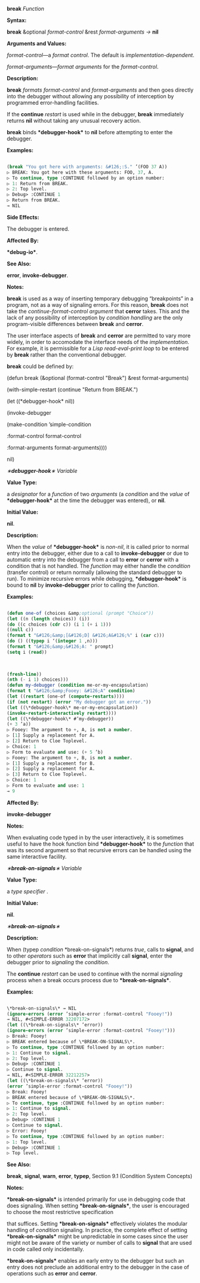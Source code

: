 **break** *Function* 



**Syntax:** 



**break** &amp;optional *format-control* &amp;rest *format-arguments →* **nil** 



**Arguments and Values:** 



*format-control*—a *format control*. The default is *implementation-dependent*. 



*format-arguments*—*format arguments* for the *format-control*. 



**Description:** 



**break** *formats format-control* and *format-arguments* and then goes directly into the debugger without allowing any possibility of interception by programmed error-handling facilities. 



If the **continue** *restart* is used while in the debugger, **break** immediately returns **nil** without taking any unusual recovery action. 



**break** binds **\*debugger-hook\*** to **nil** before attempting to enter the debugger. 



**Examples:**
```lisp
 
(break "You got here with arguments: &#126;:S." ’(FOO 37 A)) 
▷ BREAK: You got here with these arguments: FOO, 37, A. 
▷ To continue, type :CONTINUE followed by an option number: 
▷ 1: Return from BREAK. 
▷ 2: Top level. 
▷ Debug> :CONTINUE 1 
▷ Return from BREAK. 
→ NIL 

```
**Side Effects:** 



The debugger is entered. 



**Affected By:** 



**\*debug-io\***. 



**See Also:** 



**error**, **invoke-debugger**. 



**Notes:** 



**break** is used as a way of inserting temporary debugging “breakpoints” in a program, not as a way of signaling errors. For this reason, **break** does not take the *continue-format-control argument* that **cerror** takes. This and the lack of any possibility of interception by *condition handling* are the only program-visible differences between **break** and **cerror**. 







 



 



The user interface aspects of **break** and **cerror** are permitted to vary more widely, in order to accomodate the interface needs of the *implementation*. For example, it is permissible for a *Lisp read-eval-print loop* to be entered by **break** rather than the conventional debugger. 



**break** could be defined by: 



(defun break (&amp;optional (format-control "Break") &amp;rest format-arguments) 



(with-simple-restart (continue "Return from BREAK.") 



(let ((\*debugger-hook\* nil)) 



(invoke-debugger 



(make-condition ’simple-condition 



:format-control format-control 



:format-arguments format-arguments)))) 



nil) 



*∗***debugger-hook***∗ Variable* 



**Value Type:** 



a *designator* for a *function* of two *arguments* (a *condition* and the *value* of **\*debugger-hook\*** at the time the debugger was entered), or **nil**. 



**Initial Value:** 



**nil**. 



**Description:** 



When the *value* of **\*debugger-hook\*** is *non-nil*, it is called prior to normal entry into the debugger, either due to a call to **invoke-debugger** or due to automatic entry into the debugger from a call to **error** or **cerror** with a condition that is not handled. The *function* may either handle the *condition* (transfer control) or return normally (allowing the standard debugger to run). To minimize recursive errors while debugging, **\*debugger-hook\*** is bound to **nil** by **invoke-debugger** prior to calling the *function*. 



**Examples:**
```lisp
 
(defun one-of (choices &amp;optional (prompt "Choice")) 
(let ((n (length choices)) (i)) 
(do ((c choices (cdr c)) (i 1 (+ i 1))) 
((null c)) 
(format t "&#126;&amp;[&#126;D] &#126;A&#126;%" i (car c))) 
(do () ((typep i ‘(integer 1 ,n))) 
(format t "&#126;&amp;&#126;A: " prompt) 
(setq i (read)) 

 
 
(fresh-line)) 
(nth (- i 1) choices))) 
(defun my-debugger (condition me-or-my-encapsulation) 
(format t "&#126;&amp;Fooey: &#126;A" condition) 
(let ((restart (one-of (compute-restarts)))) 
(if (not restart) (error "My debugger got an error.")) 
(let ((\*debugger-hook\* me-or-my-encapsulation)) 
(invoke-restart-interactively restart)))) 
(let ((\*debugger-hook\* #’my-debugger)) 
(+ 3 ’a)) 
▷ Fooey: The argument to +, A, is not a number. 
▷ [1] Supply a replacement for A. 
▷ [2] Return to Cloe Toplevel. 
▷ Choice: 1 
▷ Form to evaluate and use: (+ 5 ’b) 
▷ Fooey: The argument to +, B, is not a number. 
▷ [1] Supply a replacement for B. 
▷ [2] Supply a replacement for A. 
▷ [3] Return to Cloe Toplevel. 
▷ Choice: 1 
▷ Form to evaluate and use: 1 
→ 9 

```
**Affected By:** 



**invoke-debugger** 



**Notes:** 



When evaluating code typed in by the user interactively, it is sometimes useful to have the hook function bind **\*debugger-hook\*** to the *function* that was its second argument so that recursive errors can be handled using the same interactive facility. 



*∗***break-on-signals***∗ Variable* 



**Value Type:** 



a *type specifier* . 



**Initial Value:** 



**nil**. 







 



 



*∗***break-on-signals***∗* 



**Description:** 



When (typep *condition* \*break-on-signals\*) returns *true*, calls to **signal**, and to other *operators* such as **error** that implicitly call **signal**, enter the debugger prior to *signaling* the *condition*. 



The **continue** *restart* can be used to continue with the normal *signaling* process when a break occurs process due to **\*break-on-signals\***. 



**Examples:**
```lisp
 
\*break-on-signals\* → NIL 
(ignore-errors (error ’simple-error :format-control "Fooey!")) 
→ NIL, #<SIMPLE-ERROR 32207172> 
(let ((\*break-on-signals\* ’error)) 
(ignore-errors (error ’simple-error :format-control "Fooey!"))) 
▷ Break: Fooey! 
▷ BREAK entered because of \*BREAK-ON-SIGNALS\*. 
▷ To continue, type :CONTINUE followed by an option number: 
▷ 1: Continue to signal. 
▷ 2: Top level. 
▷ Debug> :CONTINUE 1 
▷ Continue to signal. 
→ NIL, #<SIMPLE-ERROR 32212257> 
(let ((\*break-on-signals\* ’error)) 
(error ’simple-error :format-control "Fooey!")) 
▷ Break: Fooey! 
▷ BREAK entered because of \*BREAK-ON-SIGNALS\*. 
▷ To continue, type :CONTINUE followed by an option number: 
▷ 1: Continue to signal. 
▷ 2: Top level. 
▷ Debug> :CONTINUE 1 
▷ Continue to signal. 
▷ Error: Fooey! 
▷ To continue, type :CONTINUE followed by an option number: 
▷ 1: Top level. 
▷ Debug> :CONTINUE 1 
▷ Top level. 

```
**See Also:** 



**break**, **signal**, **warn**, **error**, **typep**, Section 9.1 (Condition System Concepts) 



**Notes:** 



**\*break-on-signals\*** is intended primarily for use in debugging code that does signaling. When setting **\*break-on-signals\***, the user is encouraged to choose the most restrictive specification 







 



 



that suffices. Setting **\*break-on-signals\*** effectively violates the modular handling of *condition* signaling. In practice, the complete effect of setting **\*break-on-signals\*** might be unpredictable in some cases since the user might not be aware of the variety or number of calls to **signal** that are used in code called only incidentally. 



**\*break-on-signals\*** enables an early entry to the debugger but such an entry does not preclude an additional entry to the debugger in the case of operations such as **error** and **cerror**. 



